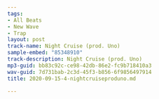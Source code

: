 ```yaml
---
tags:
- All Beats
- New Wave
- Trap
layout: post
track-name: Night Cruise (prod. Uno)
sample-embed: "85348910"
track-description: Night Cruise (prod. Uno)
mp3-guid: bb83c92c-ce98-42db-86e2-fc9b718410a3
wav-guid: 7d731bab-2c3d-45f3-b856-6f9856497914
title: 2020-09-15-4-nightcruiseproduno.md

---
```


